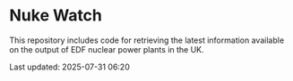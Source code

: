 # Nuke Watch

This repository includes code for retrieving the latest information available on the output of EDF nuclear power plants in the UK.

Last updated: 2025-07-31 06:20